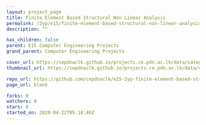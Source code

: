 ```yaml
---
layout: project_page
title: Finite Element Based Structural Non Linear Analysis
permalink: /2yp/e15/finite-element-based-structural-non-linear-analysis
description: ""

has_children: false
parent: E15 Computer Engineering Projects
grand_parent: Computer Engineering Projects

cover_url: https://cepdnaclk.github.io/projects.ce.pdn.ac.lk/data/categories/2yp/cover_page.jpg
thumbnail_url: https://cepdnaclk.github.io/projects.ce.pdn.ac.lk/data/categories/2yp/thumbnail.jpg

repo_url: https://github.com/cepdnaclk/e15-2yp-finite-element-based-structural-non-linear-analysis
page_url: blank

forks: 0
watchers: 0
stars: 0
started_on: 2020-04-22T05:18:46Z
---
```



